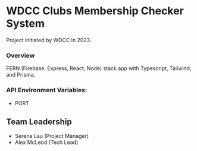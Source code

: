 # WDCC Clubs Membership Checker System

Project initiated by WDCC in 2023.

### Overview

FERN (Firebase, Express, React, Node) stack app with Typescript, Tailwind, and Prisma.

### API Environment Variables:

- PORT

## Team Leadership

- Serena Lau (Project Manager)
- Alex McLeod (Tech Lead)
